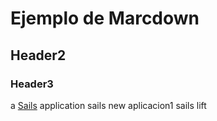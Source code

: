 # Ejemplo de Marcdown
## Header2
### Header3

a [Sails](http://sailsjs.org) application
sails new aplicacion1
sails lift
